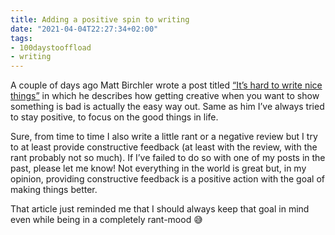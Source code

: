 ```yaml
---
title: Adding a positive spin to writing
date: "2021-04-04T22:27:34+02:00"
tags:
- 100daystooffload
- writing
---
```


A couple of days ago Matt Birchler wrote a post titled [“It’s hard to write nice things”](https://birchtree.me/blog/its-hard-to-write-nice-things/) in which he describes how getting creative when you want to show something is bad is actually the easy way out. Same as him I’ve always tried to stay positive, to focus on the good things in life. 

Sure, from time to time I also write a little rant or a negative review but I try to at least provide constructive feedback (at least with the review, with the rant probably not so much). If I’ve failed to do so with one of my posts in the past, please let me know! Not everything in the world is great but, in my opinion, providing constructive feedback is a positive action with the goal of making things better.

That article just reminded me that I should always keep that goal in mind even while being in a completely rant-mood 😅
